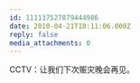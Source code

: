 ```yaml
---
id: 111137527879444986
date: 2010-04-21T18:11:06.000Z
reply: false
media_attachments: 0
---
```


CCTV：让我们下次赈灾晚会再见。

